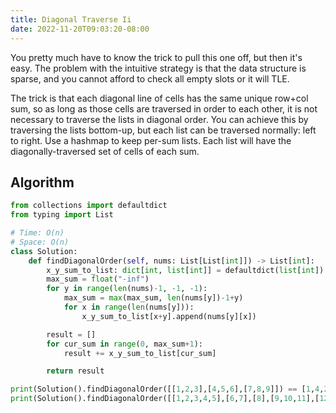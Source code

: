 ```yaml
---
title: Diagonal Traverse Ii
date: 2022-11-20T09:03:20-08:00
---
```


You pretty much have to know the trick to pull this one off, but then it's easy.
The problem with the intuitive strategy is that the data structure is sparse, and you cannot
afford to check all empty slots or it will TLE.

The trick is that each diagonal line of cells has the same unique row+col sum, so as long as those
cells are traversed in order to each other, it is not necessary to traverse the lists in diagonal
order. You can achieve this by traversing the lists bottom-up, but each list can be traversed
normally: left to right. Use a hashmap to keep per-sum lists. Each list will have the
diagonally-traversed set of cells of each sum.


## Algorithm

```python
from collections import defaultdict
from typing import List

# Time: O(n)
# Space: O(n)
class Solution:
    def findDiagonalOrder(self, nums: List[List[int]]) -> List[int]:
        x_y_sum_to_list: dict[int, list[int]] = defaultdict(list[int])
        max_sum = float("-inf")
        for y in range(len(nums)-1, -1, -1):
            max_sum = max(max_sum, len(nums[y])-1+y)
            for x in range(len(nums[y])):
                x_y_sum_to_list[x+y].append(nums[y][x])

        result = []
        for cur_sum in range(0, max_sum+1):
            result += x_y_sum_to_list[cur_sum]

        return result

print(Solution().findDiagonalOrder([[1,2,3],[4,5,6],[7,8,9]]) == [1,4,2,7,5,3,8,6,9])
print(Solution().findDiagonalOrder([[1,2,3,4,5],[6,7],[8],[9,10,11],[12,13,14,15,16]]) == [1,6,2,8,7,3,9,4,12,10,5,13,11,14,15,16])

```


